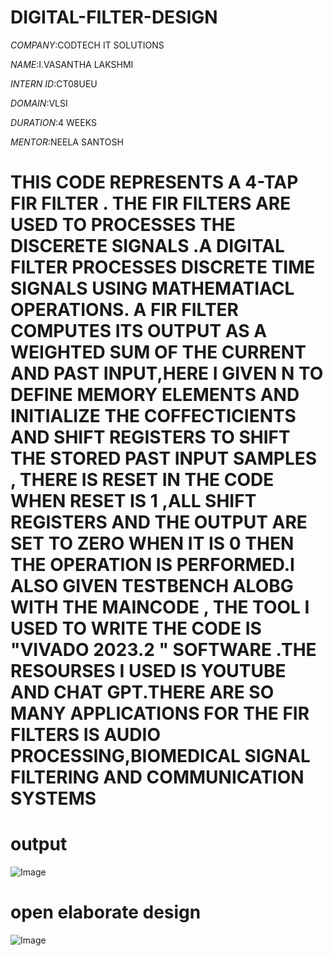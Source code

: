 # DIGITAL-FILTER-DESIGN


*COMPANY*:CODTECH IT SOLUTIONS

*NAME*:I.VASANTHA LAKSHMI

*INTERN ID*:CT08UEU

*DOMAIN*:VLSI

*DURATION*:4 WEEKS

*MENTOR*:NEELA SANTOSH

# THIS CODE REPRESENTS A 4-TAP FIR FILTER . THE FIR FILTERS ARE USED TO PROCESSES THE DISCERETE SIGNALS .A DIGITAL FILTER PROCESSES DISCRETE TIME SIGNALS USING MATHEMATIACL OPERATIONS. A FIR FILTER COMPUTES ITS OUTPUT AS A WEIGHTED SUM OF THE CURRENT AND PAST INPUT,HERE I GIVEN N TO DEFINE MEMORY ELEMENTS AND INITIALIZE THE  COFFECTICIENTS AND SHIFT REGISTERS TO SHIFT THE STORED PAST INPUT SAMPLES , THERE IS RESET IN THE CODE WHEN RESET IS 1 ,ALL SHIFT REGISTERS AND THE OUTPUT ARE SET TO ZERO  WHEN IT IS 0 THEN THE OPERATION IS PERFORMED.I ALSO GIVEN TESTBENCH ALOBG WITH THE MAINCODE , THE TOOL I USED TO WRITE THE CODE IS "VIVADO 2023.2 " SOFTWARE .THE RESOURSES I USED IS YOUTUBE AND CHAT GPT.THERE ARE SO MANY APPLICATIONS FOR THE FIR FILTERS IS AUDIO PROCESSING,BIOMEDICAL SIGNAL FILTERING AND COMMUNICATION SYSTEMS 

# output

![Image](https://github.com/user-attachments/assets/775e08f1-e187-4c75-a150-c1871889e473)

# open elaborate design

![Image](https://github.com/user-attachments/assets/aca70a99-473c-43c5-b68f-a17b5d442396)
